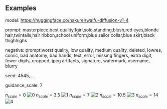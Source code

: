 ## Examples
model: https://huggingface.co/hakurei/waifu-diffusion-v1-4

prompt: masterpiece,best quality,1girl,solo,standing,blush,red eyes,blonde hair,twintails,hair ribbon,school uniform,blue sailor collar,blue skirt,black thighhighs

negative: prompt:worst quality, low quality, medium quality, deleted, lowres, comic, bad anatomy, bad hands, text, error, missing fingers, extra digit, fewer digits, cropped, jpeg artifacts, signature, watermark, username, blurry

seed: 4545,...

guidance_scale: 7

$n_{scale} = 0$
![0](https://github.com/laksjdjf/negative_prompt_scaling_for_webui/blob/images/example0.png?raw=true)
$n_{scale} = 3.5$
![1](https://github.com/laksjdjf/negative_prompt_scaling_for_webui/blob/images/example1.png?raw=true)
$n_{scale} = 7$
![2](https://github.com/laksjdjf/negative_prompt_scaling_for_webui/blob/images/example2.png?raw=true)
$n_{scale} = 10.5$
![3](https://github.com/laksjdjf/negative_prompt_scaling_for_webui/blob/images/example3.png?raw=true)
$n_{scale} = 14$
![4](https://github.com/laksjdjf/negative_prompt_scaling_for_webui/blob/images/example4.png?raw=true)
